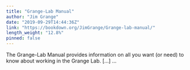 ```yaml
---
title: "Grange-Lab Manual"
author: "Jim Grange"
date: "2019-09-29T14:44:36Z"
link: "https://bookdown.org/JimGrange/Grange-lab-manual/"
length_weight: "12.8%"
pinned: false
---
```


The Grange-Lab Manual provides information on all you want (or need) to know about working in the Grange Lab. [...]  ...
